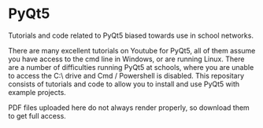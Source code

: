 # PyQt5
Tutorials and code related to PyQt5 biased towards use in school networks.

There are many excellent tutorials on Youtube for PyQt5, all of them assume you have access to the cmd line in Windows, or are running Linux. There are a number of difficulties running PyQt5 at schools, where you are unable to access the C:\ drive and Cmd / Powershell is disabled.
This repositary consists of tutorials and code to allow you to install and use PyQt5 with example projects.

PDF files uploaded here do not always render properly, so download them to get full access.
